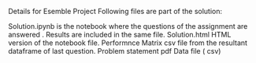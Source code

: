 
Details for Esemble Project Following files are part of the solution:

Solution.ipynb is the notebook where the questions of the assignment are answered . Results are included in the same file.
Solution.html HTML version of the notebook file.
Performnce Matrix csv file from the resultant dataframe of last question.
Problem statement pdf
Data file ( csv)

